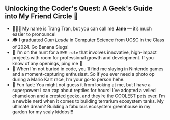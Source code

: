 ## Unlocking the Coder's Quest: A Geek's Guide into My Friend Circle 👋

- 👩🏻‍💻 My name is Trang Tran, but you can call me **Jane** — it’s much easier to pronounce!
- 🎓 I graduated *Cum Laude* in Computer Science from UCSC in the Class of 2024. Go Banana Slugs!
- 🔎 I’m on the hunt for a ```SWE role``` that involves innovative, high-impact projects with room for professional growth and development. If you know of any openings, ping me 🥺
- 👾 When I'm not buried in code, you'll find me slaying in Nintendo games and a moment-capturing enthusiast. So if you ever need a photo op during a Mario Kart race, I’m your go-to person hehe.
- 🦎 Fun fact: You might not guess it from looking at me, but I have a superpower: I can zap about reptiles for hours! I’ve adopted a veiled chameleon and a crested gecko, and they’re the COOLEST pets ever. I’m a newbie nerd when it comes to building terrarium ecosystem tanks. My ultimate dream? Building a fabulous ecosystem greenhouse in my garden for my scaly kiddos!!!
